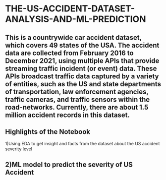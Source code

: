 # THE-US-ACCIDENT-DATASET-ANALYSIS-AND-ML-PREDICTION
## This is a countrywide car accident dataset, which covers 49 states of the USA. The accident data are collected from February 2016 to December 2021,  using multiple APIs that provide streaming traffic incident (or event) data. These APIs broadcast traffic data captured by a variety of entities, such as the US and state departments of transportation, law enforcement agencies, traffic cameras, and traffic sensors within the road-networks. Currently, there are about 1.5 million accident records in this dataset.
## Highlights of the Notebook
1)Using EDA to get insight and facts from the dataset about the US accident severity level
## 2)ML model to predict the severity of US Accident
